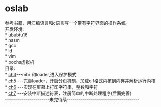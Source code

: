 # oslab
参考书籍，用汇编语言和c语言写一个带有字符界面的操作系统。  
开发环境:  
	* ububtu16<br>
	* nasm<br>
	* gcc  
	* ld  
	* vim  
	* bochs虚拟机    
目录:  
	* [ch3](./ch3)---mbr 和loader,进入保护模式  
	* [ch5](./ch5) ---完善loader，开启分页机制，加载elf格式内核到内存并解析运行内核  
	* [ch6](./ch6) ---实现在屏幕上打印字符串，整数和字符  
	* [ch7](./ch7) ---安装中断描述符表，注册简单的中断处理程序(后面完善)  
	----------------------未完待续------------------------------------  
